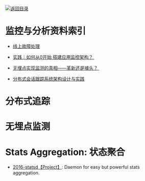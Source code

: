 [![返回目录](https://parg.co/UGo)](https://parg.co/b4z) 




# 监控与分析资料索引


- [线上故障处理](http://blog.brucefeng.info/post/fix-online-accident?hmsr=toutiao.io&utm_medium=toutiao.io&utm_source=toutiao.io)

- [实践｜如何从0开始 搭建应用监控架构？ ](http://mp.weixin.qq.com/s?__biz=MzAwNzA0NTMzMQ==&mid=2653202747&idx=1&sn=1f7b7425416a83c83accde49faad88bf&chksm=80d42087b7a3a9915e92be57daeb7ddfc1f3942908e772c01f00e33b9da3b3f601cf089e691c&mpshare=1&scene=23&srcid=1209HSNqc8p1yXBovoJNoyMp#rd)

- [无埋点实现监测的真相——革新还是噱头？ ](http://mp.weixin.qq.com/s/hDu7wTQG7DhdqdhojwX_qw)

- [分布式会话跟踪系统架构设计与实践](http://www.tuicool.com/articles/Az6FRz) 


# 分布式追踪


# 无埋点监测


# Stats Aggregation: 状态聚合


- [2016-statsd【Project】](https://github.com/etsy/statsd): Daemon for easy but powerful stats aggregation.
